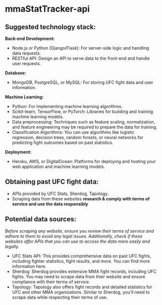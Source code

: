# mmaStatTracker-api

## Suggested technology stack:
**Back-end Development:**
- Node.js or Python (Django/Flask): For server-side logic and handling data requests.
- RESTful API: Design an API to serve data to the front-end and handle user requests.

**Database:**
- MongoDB, PostgreSQL, or MySQL: For storing UFC fight data and user information.

**Machine Learning:**
- Python: For implementing machine learning algorithms.
- Scikit-learn, TensorFlow, or PyTorch: Libraries for building and training machine learning models.
- Data preprocessing: Techniques such as feature scaling, normalization, and feature engineering may be required to prepare the data for training.
- Classification Algorithms: You can use algorithms like logistic regression, decision trees, random forests, or neural networks for predicting fight outcomes based on past statistics.

**Deployment:**
- Heroku, AWS, or DigitalOcean: Platforms for deploying and hosting your web application and machine learning models.

## Obtaining past UFC fight data:
- APIs provided by UFC Stats, Sherdog, Tapology. 
- Scraping data from these websites **research & comply with terms of service and use the data responsibly**

## Potential data sources:
*Before scraping any website, ensure you review their terms of service and adhere to them to avoid any legal issues. Additionally, check if these websites offer APIs that you can use to access the data more easily and legally.*
- UFC Stats API: This provides comprehensive data on past UFC fights, including fighter statistics, fight results, and more. You can find more information here.
- Sherdog: Sherdog provides extensive MMA fight records, including UFC fights. You may need to scrape data from their website and ensure compliance with their terms of service.
- Tapology: Tapology also offers fight records and detailed statistics for UFC and other MMA organizations. Similar to Sherdog, you'll need to scrape data while respecting their terms of use.
